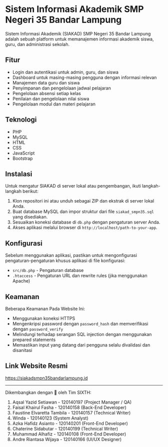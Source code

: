 # Sistem Informasi Akademik SMP Negeri 35 Bandar Lampung

Sistem Informasi Akademik (SIAKAD) SMP Negeri 35 Bandar Lampung adalah sebuah platform untuk memanajemen informasi akademik siswa, guru, dan administrasi sekolah.

## Fitur

- Login dan autentikasi untuk admin, guru, dan siswa
- Dashboard untuk masing-masing pengguna dengan informasi relevan
- Manajemen data guru dan siswa
- Penyimpanan dan pengelolaan jadwal pelajaran
- Pengelolaan absensi setiap kelas
- Penilaian dan pengelolaan nilai siswa
- Pengelolaan modul dan materi pelajaran

## Teknologi

- PHP
- MySQL
- HTML
- CSS
- JavaScript
- Bootstrap

## Instalasi

Untuk mengatur SIAKAD di server lokal atau pengembangan, ikuti langkah-langkah berikut:

1. Klon repositori ini atau unduh sebagai ZIP dan ekstrak di server lokal Anda.
2. Buat database MySQL dan impor struktur dari file `siakad_smpn35.sql` yang disediakan.
3. Sesuaikan koneksi database di `db.php` dengan pengaturan server Anda.
4. Akses aplikasi melalui browser di `http://localhost/path-to-your-app`.

## Konfigurasi

Sebelum menggunakan aplikasi, pastikan untuk mengonfigurasi pengaturan-pengaturan khusus aplikasi di file konfigurasi:

- `src/db.php` - Pengaturan database
- `.htaccess` - Pengaturan URL dan rewrite rules (jika menggunakan Apache)

## Keamanan

Beberapa Keamanan Pada Website Ini:

- Menggunakan koneksi HTTPS
- Mengenkripsi password dengan `password_hash` dan memverifikasi dengan `password_verify`
- Melindungi terhadap serangan SQL injection dengan menggunakan prepared statements
- Memastikan input yang datang dari pengguna selalu divalidasi dan disanitasi


## Link Website Resmi

https://siakadsmpn35bandarlampung.id

---

Dikembangkan dengan 💖 oleh Tim SIXTH:
1. Aqsal Yazid Setiawan - 120140197 (Project Manager / QA)
2. Faisal Khairul Fasha - 120140158 (Back-End Developer)
3. Faustine Elvaretta Tambila -	120140157	(Technical Writer)
4. Winda - 120140123	(System Analyst)
5. Azka Hafidz Asianto -	120140201	(Front-End Developer)
6. Chaterine Sidabutar -	120140199 (Technical Writer)
7. Muhammad Alhafiz - 120140108 (Front-End Developer)
8. Andre Riantasa Wijaya	- 120140166	(UI/UX Designer)
